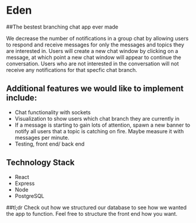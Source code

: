 # Eden
##The bestest branching chat app ever made

We decrease the number of notifications in a group chat by allowing users to respond and receive messages for only the messages and topics they are interested in. Users will create a new chat window by clicking on a message, at which point a new chat window will appear to continue the conversation. Users who are not interested in the conversation will not receive any notifications for that specfic chat branch.

## Additional features we would like to implement include:
* Chat functionality with sockets
* Visualization to show users which chat branch they are currently in 
* If a message is starting to gain lots of attention, spawn a new banner to notify all users that a topic is catching on fire. Maybe measure it with messages per minute.
* Testing, front end/ back end


## Technology Stack
* React
* Express
* Node
* PostgreSQL

##tl;dr
Check out how we structured our database to see how we wanted the app to function. Feel free to structure the front end how you want. 

